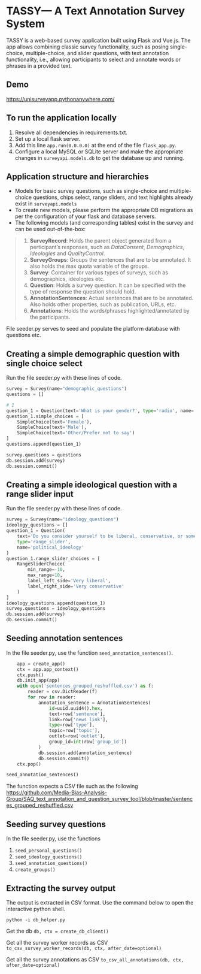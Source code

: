 # TASSY— A Text Annotation Survey System 

TASSY is a web-based survey application built using Flask and Vue.js. The app allows combining classic survey functionality, such as posing single-choice, multiple-choice, and slider questions, with text annotation functionality, i.e., allowing participants to select and annotate words or phrases in a provided text. 

## Demo

https://unisurveyapp.pythonanywhere.com/

## To run the application locally

1) Resolve all dependencies in requirements.txt.
2) Set up a local flask server.
3) Add this line `app.run(0.0.0.0)` at the end of the file `flask_app.py`.
4) Configure a local MySQL or SQLite server and make the appropriate changes in `surveyapi.models.db` to get the database up and running.

## Application structure and hierarchies

- Models for basic survey questions, such as single-choice and multiple-choice questions, chips select, range sliders, and text highlights already exist in `surveyapi.models`
- To create new models, please perform the appropriate DB migrations as per the configuration of your flask and database servers.
- The following models (and corresponding tables) exist in the survey and can be used out-of-the-box:
> 1. **SurveyRecord**: Holds the parent object generated from a perticipant’s responses, such as *DataConsent*, *Demographics*, *Ideologies* and *QualityControl*.
> 2. **SurveyGroups**: Groups the sentences that are to be annotated. It also holds the max quota variable of the groups.
> 3. **Survey**: Container for various types of surveys, such as demographics, ideologies etc.
> 4. **Question**: Holds a survey question. It can be specified with the type of response the question should hold.
> 3. **AnnotationSentences**: Actual sentences that are to be annotated. Also holds other properties, such as publication, URLs, etc.
> 4. **Annotations**: Holds the words/phrases highlighted/annotated by the participants.

File seeder.py serves to seed and populate the platform database with questions etc.

## Creating a simple demographic question with single choice select

Run the file seeder.py with these lines of code.

```python
survey = Survey(name="demographic_questions")
questions = []

# 1
question_1 = Question(text='What is your gender?', type='radio', name='gender')
question_1.simple_choices = [
    SimpleChoice(text='Female'),
    SimpleChoice(text='Male'),
    SimpleChoice(text='Other/Prefer not to say')
]
questions.append(question_1)

survey.questions = questions
db.session.add(survey)
db.session.commit()
```


## Creating a simple ideological question with a range slider input

Run the file seeder.py with these lines of code.

```python
survey = Survey(name="ideology_questions")
ideology_questions = []
question_1 = Question(
    text='Do you consider yourself to be liberal, conservative, or somewhere in between?',
    type='range_slider',
    name='political_ideology'
)
question_1.range_slider_choices = [
    RangeSliderChoice(
        min_range=-10,
        max_range=10,
        label_left_side='Very liberal',
        label_right_side='Very conservative'
    )
]
ideology_questions.append(question_1)
survey.questions = ideology_questions
db.session.add(survey)
db.session.commit()
```

## Seeding annotation sentences

In the file seeder.py, use the function `seed_annotation_sentences()`.

```python
    app = create_app()
    ctx = app.app_context()
    ctx.push()
    db.init_app(app)
    with open('sentences_grouped_reshuffled.csv') as f:
        reader = csv.DictReader(f)
        for row in reader:
            annotation_sentence = AnnotationSentences(
                id=uuid.uuid4().hex,
                text=row['sentence'],
                link=row['news_link'],
                type=row['type'],
                topic=row['topic'],
                outlet=row['outlet'],
                group_id=int(row['group_id'])
            )
            db.session.add(annotation_sentence)
            db.session.commit()
    ctx.pop()

seed_annotation_sentences()
```

The function expects a CSV file such as the following https://github.com/Media-Bias-Analysis-Group/SAQ_text_annotation_and_question_survey_tool/blob/master/sentences_grouped_reshuffled.csv

## Seeding survey questions

In the file seeder.py, use the functions 

1. `seed_personal_questions()`
2. `seed_ideology_questions()`
3. `seed_annotation_questions()`
4. `create_groups()`


## Extracting the survey output

The output is extracted in CSV format. Use the command below to open the interactive python shell.

`python -i db_helper.py`

Get the db 
`db, ctx = create_db_client()`

Get all the survey worker records as CSV
`to_csv_survey_worker_records(db, ctx, after_date=optional)`

Get all the survey annotations as CSV
`to_csv_all_annotations(db, ctx, after_date=optional)`

